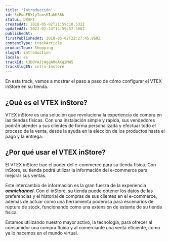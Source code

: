 ```yaml
---
title: 'Introducción'
id: 5xPwaFBYlyIcmsKIakKS6k
status: DRAFT
createdAt: 2018-05-02T21:59:10.532Z
updatedAt: 2022-02-24T14:59:57.506Z
publishedAt: 
firstPublishedAt: 2018-05-02T22:27:45.869Z
contentType: trackArticle
productTeam: Shopping
slugEN: introduction
locale: es
trackId: t3DOYAJjWgqAMeAKq2MWS
trackSlugEN: intro-instore
---
```


En esta track, vamos a mostrar el paso a paso de cómo configurar el VTEX inStore en su tienda.

## ¿Qué es el VTEX inStore?

VTEX inStore es una solución que revoluciona la experiencia de compra en las tiendas físicas. Con una instalación simple y rápida, sus vendedores podrán atender a sus clientes de forma personalizada y efectuar todo el proceso de la venta, desde la ayuda en la elección de los productos hasta el pago y la entrega.

## ¿Por qué usar el VTEX inStore?

El VTEX inStore trae el poder del e-commerce para su tienda física. Con inStore, su tienda podrá utilizar la información del e-commerce para mejorar sus ventas.

Este intercambio de información es la gran fuerza de la experiencia *__omnichannel__*. Con el inStore, su tienda puede obtener los datos de las preferencias y el historial de compras de sus clientes en el e-commerce, además de actuar como una herramienta poderosa para escenarios de ruptura de stock, funcionando como una extensión de estante de su tienda física.

Estamos utilizando nuestro mayor activo, la tecnología, para ofrecer al consumidor una compra fluida y al comerciante una venta eficiente, como ya lo hacemos en el mundo virtual.
